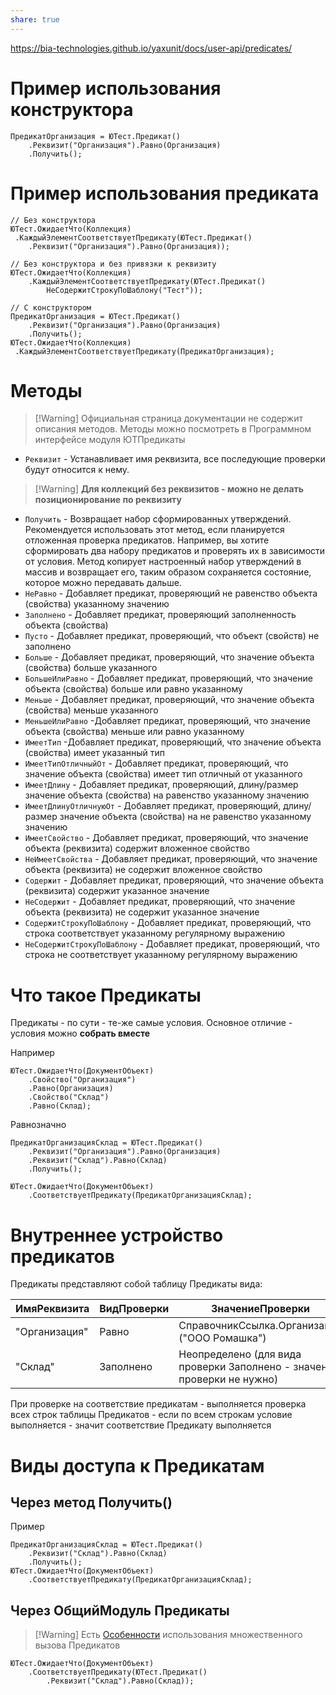 ```yaml
---
share: true  
---
```

https://bia-technologies.github.io/yaxunit/docs/user-api/predicates/
# Пример использования конструктора
```bsl
ПредикатОрганизация = ЮТест.Предикат()
	.Реквизит("Организация").Равно(Организация)
	.Получить();
```
# Пример использования предиката
```bsl
// Без конструктора
ЮТест.ОжидаетЧто(Коллекция)
 .КаждыйЭлементСоответствуетПредикату(ЮТест.Предикат()
	.Реквизит("Организация").Равно(Организация));

// Без конструктора и без привязки к реквизиту
ЮТест.ОжидаетЧто(Коллекция)
	.КаждыйЭлементСоответствуетПредикату(ЮТест.Предикат()
		НеСодержитСтрокуПоШаблону("Тест"));

// С конструктором
ПредикатОрганизация = ЮТест.Предикат()
	.Реквизит("Организация").Равно(Организация)
	.Получить();
ЮТест.ОжидаетЧто(Коллекция)
 .КаждыйЭлементСоответствуетПредикату(ПредикатОрганизация);
```
# Методы
> [!Warning] Официальная страница документации не содержит описания методов. Методы можно посмотреть в Программном интерфейсе модуля ЮТПредикаты
- `Реквизит` - Устанавливает имя реквизита, все последующие проверки будут относится к нему. 
> [!Warning] **Для коллекций без реквизитов - можно не делать позиционирование по реквизиту**
- `Получить` - Возвращает набор сформированных утверждений.  Рекомендуется использовать этот метод, если планируется отложенная проверка предикатов. Например, вы хотите сформировать два набору предикатов и проверять их в зависимости от условия. Метод копирует настроенный набор утверждений в массив и возвращает его, таким образом сохраняется состояние, которое можно передавать дальше.
- `НеРавно` - Добавляет предикат, проверяющий не равенство объекта (свойства) указанному значению
- `Заполнено` - Добавляет предикат, проверяющий заполненность объекта (свойства)
- `Пусто` - Добавляет предикат, проверяющий, что объект (свойств) не заполнено
- `Больше` - Добавляет предикат, проверяющий, что значение объекта (свойства) больше указанного
- `БольшеИлиРавно` - Добавляет предикат, проверяющий, что значение объекта (свойства) больше или равно указанному
- `Меньше` - Добавляет предикат, проверяющий, что значение объекта (свойства) меньше указанного
- `МеньшеИлиРавно` -Добавляет предикат, проверяющий, что значение объекта (свойства) меньше или равно указанному
- `ИмеетТип` -Добавляет предикат, проверяющий, что значение объекта (свойства) имеет указанный тип
- `ИмеетТипОтличныйОт` - Добавляет предикат, проверяющий, что значение объекта (свойства) имеет тип отличный от указанного
- `ИмеетДлину` - Добавляет предикат, проверяющий, длину/размер значение объекта (свойства) на равенство указанному значению
- `ИмеетДлинуОтличнуюОт` - Добавляет предикат, проверяющий, длину/размер значение объекта (свойства) на не равенство указанному значению
- `ИмеетСвойство` - Добавляет предикат, проверяющий, что значение объекта (реквизита) содержит вложенное свойство
- `НеИмеетСвойства` - Добавляет предикат, проверяющий, что значение объекта (реквизита) не содержит вложенное свойство
- `Содержит` - Добавляет предикат, проверяющий, что значение объекта (реквизита) содержит указанное значение
- `НеСодержит` - Добавляет предикат, проверяющий, что значение объекта (реквизита) не содержит указанное значение
- `СодержитСтрокуПоШаблону` - Добавляет предикат, проверяющий, что строка соответствует указанному регулярному выражению
- `НеСодержитСтрокуПоШаблону` - Добавляет предикат, проверяющий, что строка не соответствует указанному регулярному выражению
# Что такое Предикаты
Предикаты - по сути - те-же самые условия. Основное отличие - условия можно **собрать вместе**

Например
```bsl
ЮТест.ОжидаетЧто(ДокументОбъект)
	.Свойство("Организация")
	.Равно(Организация)
	.Свойство("Склад")
	.Равно(Склад);
```

Равнозначно
```bsl
ПредикатОрганизацияСклад = ЮТест.Предикат()
	.Реквизит("Организация").Равно(Организация)
	.Реквизит("Склад").Равно(Склад)
	.Получить();

ЮТест.ОжидаетЧто(ДокументОбъект)
	.СоответствуетПредикату(ПредикатОрганизацияСклад);
```
# Внутреннее устройство предикатов
Предикаты представляют собой таблицу Предикаты вида:

| ИмяРеквизита | ВидПроверки | ЗначениеПроверки |
| ---- | ---- | ---- |
| "Организация" | Равно | СправочникСсылка.Организации ("ООО Ромашка") |
| "Склад" | Заполнено | Неопределено (для вида проверки Заполнено - значение проверки не нужно) |
При проверке на соответствие предикатам - выполняется проверка всех строк таблицы Предикатов - если по всем строкам условие выполняется - значит соответствие Предикату выполняется
# Виды доступа к Предикатам
## Через метод Получить()
Пример
```bsl
ПредикатОрганизацияСклад = ЮТест.Предикат()
	.Реквизит("Склад").Равно(Склад)
	.Получить();
ЮТест.ОжидаетЧто(ДокументОбъект)
	.СоответствуетПредикату(ПредикатОрганизацияСклад);
```
## Через ОбщийМодуль Предикаты
> [!Warning] Есть [Особенности](https://bia-technologies.github.io/yaxunit/docs/user-api/predicates/#особенности) использования множественного вызова Предикатов
```bsl
ЮТест.ОжидаетЧто(ДокументОбъект)
	.СоответствуетПредикату(ЮТест.Предикат()
		.Реквизит("Склад").Равно(Склад));
```

